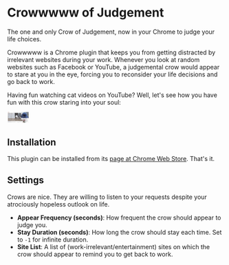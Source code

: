 # Crowwwww of Judgement

The one and only Crow of Judgement, now in your Chrome to judge your life choices.

Crowwwww is a Chrome plugin that keeps you from getting distracted by irrelevant websites during your work. Whenever you look at random websites such as Facebook or YouTube, a judgemental crow would appear to stare at you in the eye, forcing you to reconsider your life decisions and go back to work.

Having fun watching cat videos on YouTube? Well, let's see how you have fun with this crow staring into your soul:

<img src="demo.png" width="50">

## Installation

This plugin can be installed from its [page at Chrome Web Store](). That's it.

## Settings

Crows are nice. They are willing to listen to your requests despite your atrociously hopeless outlook on life.

- __Appear Frequency (seconds)__: How frequent the crow should appear to judge you.
- __Stay Duration (seconds)__: How long the crow should stay each time. Set to `-1` for infinite duration.
- __Site List__: A list of (work-irrelevant/entertainment) sites on which the crow should appear to remind you to get back to work.
